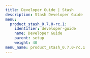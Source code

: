 ```yaml
---
title: Developer Guide | Stash
description: Stash Developer Guide
menu:
  product_stash_0.7.0-rc.1:
    identifier: developer-guide
    name: Developer Guide
    parent: setup
    weight: 40
menu_name: product_stash_0.7.0-rc.1
---
```


